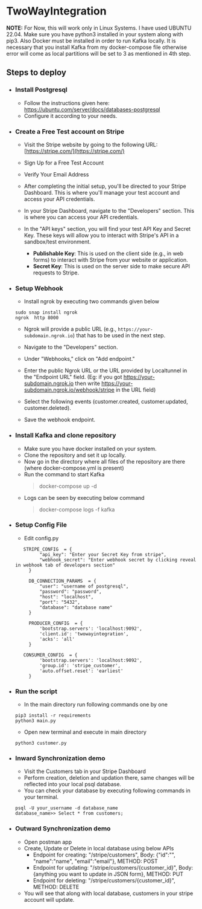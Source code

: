 # TwoWayIntegration

**NOTE:** For Now, this will work only in Linux Systems. I have used UBUNTU 22.04. Make sure you have python3 installed in your system along with pip3. Also Docker must be installed in order to run Kafka locally.
It is necessary that you install Kafka from my docker-compose file otherwise error will come as local partitions will be set to 3 as mentioned in 4th step.
## Steps to deploy
- ### Install Postgresql
	- Follow the instructions given here: https://ubuntu.com/server/docs/databases-postgresql
	- Configure it according to your needs.
		
- ### Create a Free Test account on Stripe
	- Visit the Stripe website by going to the following URL: [https://stripe.com/](https://stripe.com/)
	- Sign Up for a Free Test Account
	- Verify Your Email Address
	- After completing the initial setup, you'll be directed to your Stripe Dashboard. This is where you'll manage your test account and access your API credentials.
	- In your Stripe Dashboard, navigate to the "Developers" section. This is where you can access your API credentials.
	- In the "API keys" section, you will find your test API Key and Secret Key. These keys will allow you to interact with Stripe's API in a sandbox/test environment.
   
		-   **Publishable Key**: This is used on the client side (e.g., in web forms) to interact with Stripe from your website or application.
		-   **Secret Key**: This is used on the server side to make secure API requests to Stripe.

 - ### Setup Webhook
	 - Install ngrok by executing two commands given below
    ```
    sudo snap install ngrok
    ngrok  http 8000
    ```
    
	- Ngrok will provide a public URL (e.g., `https://your-subdomain.ngrok.io`) that has to be used in the next step.
	- Navigate to the "Developers" section.
    
	- Under "Webhooks," click on "Add endpoint."
    
	- Enter the public Ngrok URL or the URL provided by Localtunnel in the "Endpoint URL" field. (Eg: if you got https://your-subdomain.ngrok.io then write https://your-subdomain.ngrok.io/webhook/stripe in the URL field)
	- Select the following events (customer.created, customer.updated, customer.deleted).
    
	- Save the webhook endpoint.

- ### Install Kafka and clone repository
	- Make sure you have docker installed on your system.
	- Clone the repository and set it up locally.
	- Now go in the directory where all files of the repository are there (where docker-compose.yml is present)
	- Run the command to start Kafka
		> docker-compose up -d
	- Logs can be seen by executing below command
		> docker-compose logs -f kafka

- ### Setup Config File
	- Edit config.py
   ```
	  STRIPE_CONFIG  = {
			"api_key": "Enter your Secret Key from stripe",
			"webhook_secret": "Enter webhook secret by clicking reveal in webhook tab of developers section"
		}
  
		DB_CONNECTION_PARAMS  = {
			"user": "username of postgresql",
			"password": "password",
			"host": "localhost",
			"port": "5432",
			"database": "database name"
		}
  
		PRODUCER_CONFIG  = {
			'bootstrap.servers': 'localhost:9092',
			'client.id': 'twowayintegration',
			'acks': 'all'
		}
  
	  CONSUMER_CONFIG  = {
			'bootstrap.servers': 'localhost:9092',
			'group.id': 'stripe_customer',
			'auto.offset.reset': 'earliest'
		}
   ```

- ### Run the script
	- In the main directory run following commands one by one
   ```
   pip3 install -r requirements
   python3 main.py
   ```
    - Open new terminal and execute in main directory
	```
	python3 customer.py
	```
- ### Inward Synchronization demo
	- Visit the Customers tab in your Stripe Dashboard
	- Perform creation, deletion and updation there, same changes will be reflected into your local psql database.
	- You can check your database by executing following commands in your terminal.
   ```
   psql -U your_username -d database_name
   database_name>> Select * from customers;
   ```
- ### Outward Synchronization demo
	- Open postman app
	- Create, Update or Delete in local database using below APIs
	    - Endpoint for creating: "/stripe/customers", Body: {"id":"", "name":"name", "email":"email"}, METHOD: POST
	    -  Endpoint for updating: "/stripe/customers/{customer_id}", Body: {anything you want to update in JSON form}, METHOD: PUT
	    - Endpoint for deleting: "/stripe/customers/{customer_id}", METHOD: DELETE
	 - You will see that along with local database, customers in your stripe account will update.
